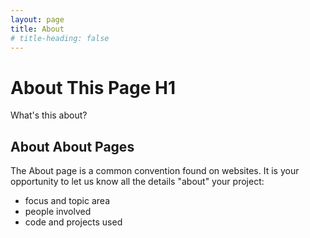 ```yaml
---
layout: page
title: About
# title-heading: false
---
```

# About This Page H1
What's this about?

## About About Pages

The About page is a common convention found on websites.
It is your opportunity to let us know all the details "about" your project:

- focus and topic area
- people involved
- code and projects used
